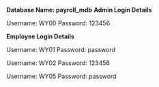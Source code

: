 **Database Name: payroll_mdb**
**Admin Login Details**

Username: WY00
Password: 123456

**Employee Login Details**

Username: WY01
Password: password

Username: WY02
Password: 123456

Username: WY05
Password: password
